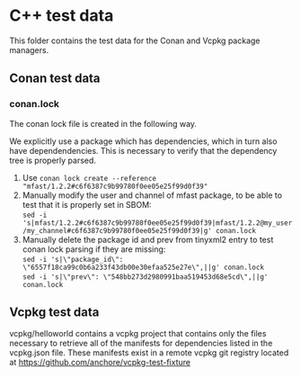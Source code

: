 # C++ test data

This folder contains the test data for the Conan and Vcpkg package managers.

## Conan test data

### conan.lock

The conan lock file is created in the following way.

We explicitly use a package which has dependencies, which in turn also have dependendencies.
This is necessary to verify that the dependency tree is properly parsed.

1. Use `conan lock create --reference "mfast/1.2.2#c6f6387c9b99780f0ee05e25f99d0f39"`
2. Manually modify the user and channel of mfast package, to be able to test that it is properly set in SBOM:  
   `sed -i 's|mfast/1.2.2#c6f6387c9b99780f0ee05e25f99d0f39|mfast/1.2.2@my_user/my_channel#c6f6387c9b99780f0ee05e25f99d0f39|g' conan.lock`
3. Manually delete the package id and prev from tinyxml2 entry to test conan lock parsing if they are missing:  
   `sed -i 's|\"package_id\": \"6557f18ca99c0b6a233f43db00e30efaa525e27e\",||g' conan.lock`    
   `sed -i 's|\"prev\": \"548bb273d2980991baa519453d68e5cd\",||g' conan.lock`

## Vcpkg test data

vcpkg/helloworld contains a vcpkg project that contains only the files necessary to retrieve all of the manifests for dependencies listed 
in the vcpkg.json file. These manifests exist in a remote vcpkg git registry located at https://github.com/anchore/vcpkg-test-fixture
